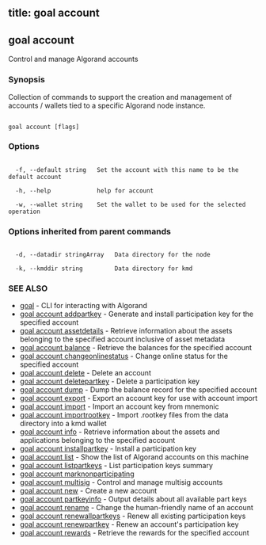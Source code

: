 title: goal account
---
## goal account



Control and manage Algorand accounts



### Synopsis



Collection of commands to support the creation and management of accounts / wallets tied to a specific Algorand node instance.



```

goal account [flags]

```



### Options



```

  -f, --default string   Set the account with this name to be the default account

  -h, --help             help for account

  -w, --wallet string    Set the wallet to be used for the selected operation

```



### Options inherited from parent commands



```

  -d, --datadir stringArray   Data directory for the node

  -k, --kmddir string         Data directory for kmd

```



### SEE ALSO



* [goal](../../../goal/goal/)	 - CLI for interacting with Algorand
* [goal account addpartkey](../addpartkey/)	 - Generate and install participation key for the specified account
* [goal account assetdetails](../assetdetails/)	 - Retrieve information about the assets belonging to the specified account inclusive of asset metadata
* [goal account balance](../balance/)	 - Retrieve the balances for the specified account
* [goal account changeonlinestatus](../changeonlinestatus/)	 - Change online status for the specified account
* [goal account delete](../delete/)	 - Delete an account
* [goal account deletepartkey](../deletepartkey/)	 - Delete a participation key
* [goal account dump](../dump/)	 - Dump the balance record for the specified account
* [goal account export](../export/)	 - Export an account key for use with account import
* [goal account import](../import/)	 - Import an account key from mnemonic
* [goal account importrootkey](../importrootkey/)	 - Import .rootkey files from the data directory into a kmd wallet
* [goal account info](../info/)	 - Retrieve information about the assets and applications belonging to the specified account
* [goal account installpartkey](../installpartkey/)	 - Install a participation key
* [goal account list](../list/)	 - Show the list of Algorand accounts on this machine
* [goal account listpartkeys](../listpartkeys/)	 - List participation keys summary
* [goal account marknonparticipating](../marknonparticipating/)
* [goal account multisig](../multisig/multisig/)	 - Control and manage multisig accounts
* [goal account new](../new/)	 - Create a new account
* [goal account partkeyinfo](../partkeyinfo/)	 - Output details about all available part keys
* [goal account rename](../rename/)	 - Change the human-friendly name of an account
* [goal account renewallpartkeys](../renewallpartkeys/)	 - Renew all existing participation keys
* [goal account renewpartkey](../renewpartkey/)	 - Renew an account's participation key
* [goal account rewards](../rewards/)	 - Retrieve the rewards for the specified account



